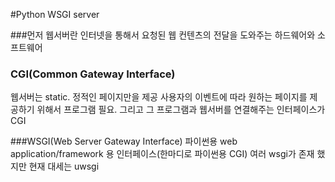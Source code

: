 #Python WSGI server

###먼저 웹서버란
인터넷을 통해서 요청된 웹 컨텐츠의 전달을 도와주는 하드웨어와 소프트웨어

### CGI(Common Gateway Interface)
웹서버는 static. 정적인 페이지만을 제공
사용자의 이벤트에 따라 원하는 페이지를 제공하기 위해서 프로그램 필요.
그리고 그 프로그램과 웹서버를 연결해주는 인터페이스가 CGI

###WSGI(Web Server Gateway Interface)
파이썬용 web application/framework 용 인터페이스(한마디로 파이썬용 CGI)
여러 wsgi가 존재 했지만 현재 대세는 uwsgi
